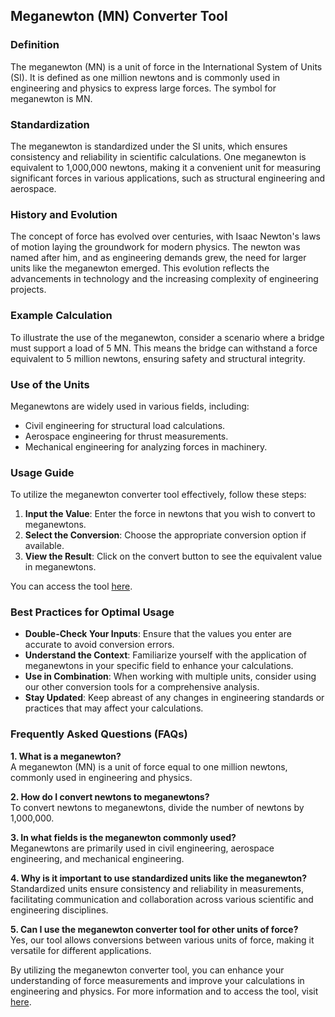 ## Meganewton (MN) Converter Tool

### Definition
The meganewton (MN) is a unit of force in the International System of Units (SI). It is defined as one million newtons and is commonly used in engineering and physics to express large forces. The symbol for meganewton is MN.

### Standardization
The meganewton is standardized under the SI units, which ensures consistency and reliability in scientific calculations. One meganewton is equivalent to 1,000,000 newtons, making it a convenient unit for measuring significant forces in various applications, such as structural engineering and aerospace.

### History and Evolution
The concept of force has evolved over centuries, with Isaac Newton's laws of motion laying the groundwork for modern physics. The newton was named after him, and as engineering demands grew, the need for larger units like the meganewton emerged. This evolution reflects the advancements in technology and the increasing complexity of engineering projects.

### Example Calculation
To illustrate the use of the meganewton, consider a scenario where a bridge must support a load of 5 MN. This means the bridge can withstand a force equivalent to 5 million newtons, ensuring safety and structural integrity.

### Use of the Units
Meganewtons are widely used in various fields, including:
- Civil engineering for structural load calculations.
- Aerospace engineering for thrust measurements.
- Mechanical engineering for analyzing forces in machinery.

### Usage Guide
To utilize the meganewton converter tool effectively, follow these steps:
1. **Input the Value**: Enter the force in newtons that you wish to convert to meganewtons.
2. **Select the Conversion**: Choose the appropriate conversion option if available.
3. **View the Result**: Click on the convert button to see the equivalent value in meganewtons.

You can access the tool [here](https://www.inayam.co/unit-converter/force).

### Best Practices for Optimal Usage
- **Double-Check Your Inputs**: Ensure that the values you enter are accurate to avoid conversion errors.
- **Understand the Context**: Familiarize yourself with the application of meganewtons in your specific field to enhance your calculations.
- **Use in Combination**: When working with multiple units, consider using our other conversion tools for a comprehensive analysis.
- **Stay Updated**: Keep abreast of any changes in engineering standards or practices that may affect your calculations.

### Frequently Asked Questions (FAQs)

**1. What is a meganewton?**  
A meganewton (MN) is a unit of force equal to one million newtons, commonly used in engineering and physics.

**2. How do I convert newtons to meganewtons?**  
To convert newtons to meganewtons, divide the number of newtons by 1,000,000.

**3. In what fields is the meganewton commonly used?**  
Meganewtons are primarily used in civil engineering, aerospace engineering, and mechanical engineering.

**4. Why is it important to use standardized units like the meganewton?**  
Standardized units ensure consistency and reliability in measurements, facilitating communication and collaboration across various scientific and engineering disciplines.

**5. Can I use the meganewton converter tool for other units of force?**  
Yes, our tool allows conversions between various units of force, making it versatile for different applications.

By utilizing the meganewton converter tool, you can enhance your understanding of force measurements and improve your calculations in engineering and physics. For more information and to access the tool, visit [here](https://www.inayam.co/unit-converter/force).